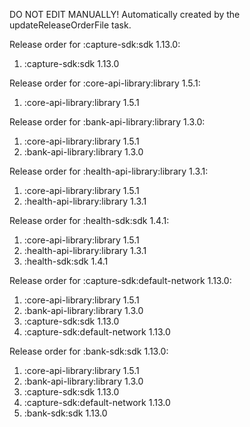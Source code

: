 DO NOT EDIT MANUALLY!
Automatically created by the updateReleaseOrderFile task.

Release order for :capture-sdk:sdk 1.13.0:
 1. :capture-sdk:sdk 1.13.0

Release order for :core-api-library:library 1.5.1:
 1. :core-api-library:library 1.5.1

Release order for :bank-api-library:library 1.3.0:
 1. :core-api-library:library 1.5.1
 2. :bank-api-library:library 1.3.0

Release order for :health-api-library:library 1.3.1:
 1. :core-api-library:library 1.5.1
 2. :health-api-library:library 1.3.1

Release order for :health-sdk:sdk 1.4.1:
 1. :core-api-library:library 1.5.1
 2. :health-api-library:library 1.3.1
 3. :health-sdk:sdk 1.4.1

Release order for :capture-sdk:default-network 1.13.0:
 1. :core-api-library:library 1.5.1
 2. :bank-api-library:library 1.3.0
 3. :capture-sdk:sdk 1.13.0
 4. :capture-sdk:default-network 1.13.0

Release order for :bank-sdk:sdk 1.13.0:
 1. :core-api-library:library 1.5.1
 2. :bank-api-library:library 1.3.0
 3. :capture-sdk:sdk 1.13.0
 4. :capture-sdk:default-network 1.13.0
 5. :bank-sdk:sdk 1.13.0

